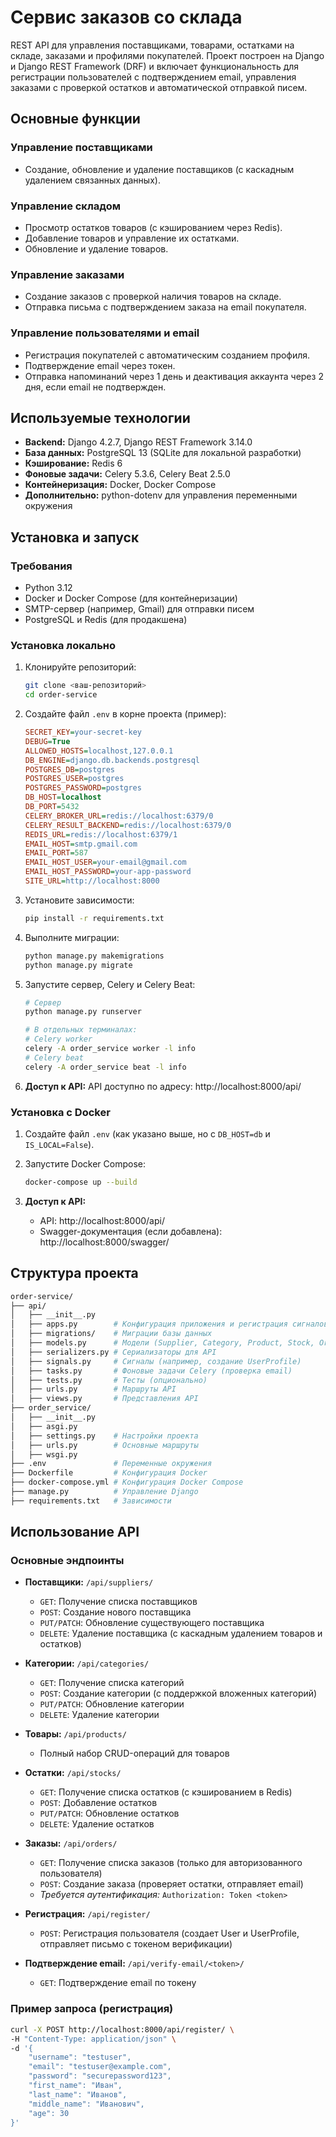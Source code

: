# Сервис заказов со склада

REST API для управления поставщиками, товарами, остатками на складе, заказами и профилями покупателей. Проект построен на Django и Django REST Framework (DRF) и включает функциональность для регистрации пользователей с подтверждением email, управления заказами с проверкой остатков и автоматической отправкой писем.

## Основные функции

### Управление поставщиками
*   Создание, обновление и удаление поставщиков (с каскадным удалением связанных данных).

### Управление складом
*   Просмотр остатков товаров (с кэшированием через Redis).
*   Добавление товаров и управление их остатками.
*   Обновление и удаление товаров.

### Управление заказами
*   Создание заказов с проверкой наличия товаров на складе.
*   Отправка письма с подтверждением заказа на email покупателя.

### Управление пользователями и email
*   Регистрация покупателей с автоматическим созданием профиля.
*   Подтверждение email через токен.
*   Отправка напоминаний через 1 день и деактивация аккаунта через 2 дня, если email не подтвержден.

## Используемые технологии

*   **Backend:** Django 4.2.7, Django REST Framework 3.14.0
*   **База данных:** PostgreSQL 13 (SQLite для локальной разработки)
*   **Кэширование:** Redis 6
*   **Фоновые задачи:** Celery 5.3.6, Celery Beat 2.5.0
*   **Контейнеризация:** Docker, Docker Compose
*   **Дополнительно:** python-dotenv для управления переменными окружения

## Установка и запуск

### Требования

*   Python 3.12
*   Docker и Docker Compose (для контейнеризации)
*   SMTP-сервер (например, Gmail) для отправки писем
*   PostgreSQL и Redis (для продакшена)

### Установка локально

1.  Клонируйте репозиторий:
    ```bash
    git clone <ваш-репозиторий>
    cd order-service
    ```

2.  Создайте файл `.env` в корне проекта (пример):
    ```ini
    SECRET_KEY=your-secret-key
    DEBUG=True
    ALLOWED_HOSTS=localhost,127.0.0.1
    DB_ENGINE=django.db.backends.postgresql
    POSTGRES_DB=postgres
    POSTGRES_USER=postgres
    POSTGRES_PASSWORD=postgres
    DB_HOST=localhost
    DB_PORT=5432
    CELERY_BROKER_URL=redis://localhost:6379/0
    CELERY_RESULT_BACKEND=redis://localhost:6379/0
    REDIS_URL=redis://localhost:6379/1
    EMAIL_HOST=smtp.gmail.com
    EMAIL_PORT=587
    EMAIL_HOST_USER=your-email@gmail.com
    EMAIL_HOST_PASSWORD=your-app-password
    SITE_URL=http://localhost:8000
    ```

3.  Установите зависимости:
    ```bash
    pip install -r requirements.txt
    ```

4.  Выполните миграции:
    ```bash
    python manage.py makemigrations
    python manage.py migrate
    ```

5.  Запустите сервер, Celery и Celery Beat:
    ```bash
    # Сервер
    python manage.py runserver

    # В отдельных терминалах:
    # Celery worker
    celery -A order_service worker -l info
    # Celery beat
    celery -A order_service beat -l info
    ```

6.  **Доступ к API:**
    API доступно по адресу: http://localhost:8000/api/

### Установка с Docker

1.  Создайте файл `.env` (как указано выше, но с `DB_HOST=db` и `IS_LOCAL=False`).

2.  Запустите Docker Compose:
    ```bash
    docker-compose up --build
    ```

3.  **Доступ к API:**
    *   API: http://localhost:8000/api/
    *   Swagger-документация (если добавлена): http://localhost:8000/swagger/

## Структура проекта
```bash
order-service/
├── api/
│   ├── __init__.py
│   ├── apps.py        # Конфигурация приложения и регистрация сигналов
│   ├── migrations/    # Миграции базы данных
│   ├── models.py      # Модели (Supplier, Category, Product, Stock, Order, OrderItem, UserProfile)
│   ├── serializers.py # Сериализаторы для API
│   ├── signals.py     # Сигналы (например, создание UserProfile)
│   ├── tasks.py       # Фоновые задачи Celery (проверка email)
│   ├── tests.py       # Тесты (опционально)
│   ├── urls.py        # Маршруты API
│   ├── views.py       # Представления API
├── order_service/
│   ├── __init__.py
│   ├── asgi.py
│   ├── settings.py    # Настройки проекта
│   ├── urls.py        # Основные маршруты
│   ├── wsgi.py
├── .env               # Переменные окружения
├── Dockerfile         # Конфигурация Docker
├── docker-compose.yml # Конфигурация Docker Compose
├── manage.py          # Управление Django
├── requirements.txt   # Зависимости
```


## Использование API

### Основные эндпоинты

*   **Поставщики:** `/api/suppliers/`
    *   `GET`: Получение списка поставщиков
    *   `POST`: Создание нового поставщика
    *   `PUT/PATCH`: Обновление существующего поставщика
    *   `DELETE`: Удаление поставщика (с каскадным удалением товаров и остатков)

*   **Категории:** `/api/categories/`
    *   `GET`: Получение списка категорий
    *   `POST`: Создание категории (с поддержкой вложенных категорий)
    *   `PUT/PATCH`: Обновление категории
    *   `DELETE`: Удаление категории

*   **Товары:** `/api/products/`
    *   Полный набор CRUD-операций для товаров

*   **Остатки:** `/api/stocks/`
    *   `GET`: Получение списка остатков (с кэшированием в Redis)
    *   `POST`: Добавление остатков
    *   `PUT/PATCH`: Обновление остатков
    *   `DELETE`: Удаление остатков

*   **Заказы:** `/api/orders/`
    *   `GET`: Получение списка заказов (только для авторизованного пользователя)
    *   `POST`: Создание заказа (проверяет остатки, отправляет email)
    *   *Требуется аутентификация:* `Authorization: Token <token>`

*   **Регистрация:** `/api/register/`
    *   `POST`: Регистрация пользователя (создает User и UserProfile, отправляет письмо с токеном верификации)

*   **Подтверждение email:** `/api/verify-email/<token>/`
    *   `GET`: Подтверждение email по токену

### Пример запроса (регистрация)

```bash
curl -X POST http://localhost:8000/api/register/ \
-H "Content-Type: application/json" \
-d '{
    "username": "testuser",
    "email": "testuser@example.com",
    "password": "securepassword123",
    "first_name": "Иван",
    "last_name": "Иванов",
    "middle_name": "Иванович",
    "age": 30
}'
